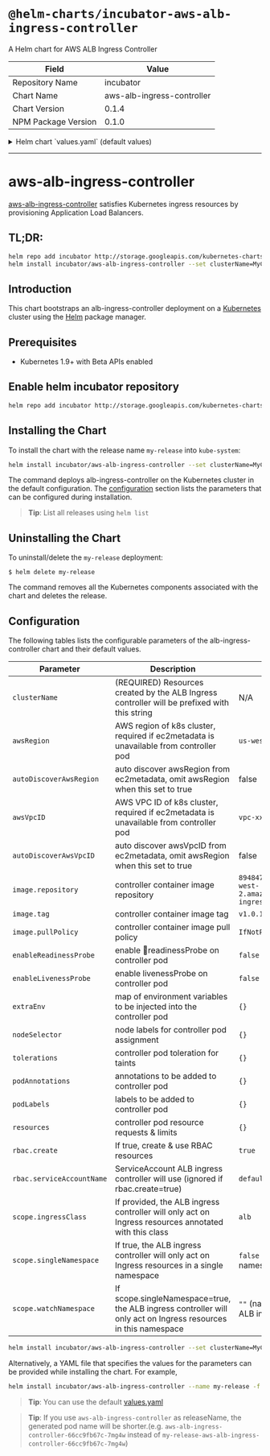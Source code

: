 # `@helm-charts/incubator-aws-alb-ingress-controller`

A Helm chart for AWS ALB Ingress Controller

| Field               | Value                      |
| ------------------- | -------------------------- |
| Repository Name     | incubator                  |
| Chart Name          | aws-alb-ingress-controller |
| Chart Version       | 0.1.4                      |
| NPM Package Version | 0.1.0                      |

<details>

<summary>Helm chart `values.yaml` (default values)</summary>

```yaml
# Default values for aws-alb-ingress-controller.
# This is a YAML-formatted file.
# Declare variables to be passed into your templates.

## Resources created by the ALB Ingress controller will be prefixed with this string
## Required
clusterName: k8s

## AWS region of k8s cluster, required if ec2metadata is unavailable from controller pod
## Required if autoDiscoverAwsRegion != true
awsRegion: 'us-east-2'

## Auto Discover awsRegion from ec2metadata, set this to true and omit awsRegion when ec2metadata is available.
autoDiscoverAwsRegion: false

## VPC ID of k8s cluster, required if ec2metadata is unavailable from controller pod
## Required if autoDiscoverAwsVpcID != true
awsVpcID: 'vpc-xxx'

## Auto Discover awsVpcID from ec2metadata, set this to true and omit awsVpcID: " when ec2metadata is available.
autoDiscoverAwsVpcID: false

scope:
  ## If provided, the ALB ingress controller will only act on Ingress resources annotated with this class
  ## Ref: https://github.com/kubernetes-sigs/aws-alb-ingress-controller/blob/master/docs/configuration.md#limiting-ingress-class
  ingressClass: alb

  ## If true, the ALB ingress controller will only act on Ingress resources in a single namespace
  ## Default: false; watch all namespaces
  singleNamespace: false

  ## If scope.singleNamespace=true, the ALB ingress controller will only act on Ingress resources in this namespace
  ## Ref: https://github.com/kubernetes-sigs/aws-alb-ingress-controller/blob/master/docs/configuration.md#limiting-namespaces
  ## Default: namespace of the ALB ingress controller
  watchNamespace: ''

extraArgs: {}

extraEnv:
  {}
  # AWS_ACCESS_KEY_ID: ""
  # AWS_SECRET_ACCESS_KEY: ""

podAnnotations:
  {}
  # iam.amazonaws.com/role: alb-ingress-controller

podLabels: {}

# whether configure readinessProbe on controller pod
enableReadinessProbe: false

# How often (in seconds) to check controller readiness
readinessProbeInterval: 60

# How long to wait before timeout (in seconds) when checking controller readiness
readinessProbeTimeout: 3

# How long to wait (in seconds) before checking the readiness probe
readinessProbeInitialDelay: 30

# whether configure livenessProbe on controller pod
enableLivenessProbe: false

# How long to wait (in seconds) before checking the liveness probe
livenessProbeInitialDelay: 30

rbac:
  ## If true, create & use RBAC resources
  ##
  create: true
  serviceAccountName: default

image:
  repository: docker.io/amazon/aws-alb-ingress-controller
  tag: 'v1.0.1'
  pullPolicy: IfNotPresent

replicaCount: 1
nameOverride: ''
fullnameOverride: ''

resources:
  {}
  # We usually recommend not to specify default resources and to leave this as a conscious
  # choice for the user. This also increases chances charts run on environments with little
  # resources, such as Minikube. If you do want to specify resources, uncomment the following
  # lines, adjust them as necessary, and remove the curly braces after 'resources:'.
  # limits:
  #  cpu: 100m
  #  memory: 128Mi
  # requests:
  #  cpu: 100m
  #  memory: 128Mi

nodeSelector:
  {}
  # node-role.kubernetes.io/node: "true"
  # tier: cs

tolerations:
  []
  #  - key: "node-role.kubernetes.io/master"
  #    effect: NoSchedule

affinity: {}
```

</details>

---

# aws-alb-ingress-controller

[aws-alb-ingress-controller](https://github.com/kubernetes-sigs/aws-alb-ingress-controller) satisfies Kubernetes ingress resources by provisioning Application Load Balancers.

## TL;DR:

```bash
helm repo add incubator http://storage.googleapis.com/kubernetes-charts-incubator
helm install incubator/aws-alb-ingress-controller --set clusterName=MyClusterName --set autoDiscoverAwsRegion=true --set autoDiscoverAwsVpcID=true
```

## Introduction

This chart bootstraps an alb-ingress-controller deployment on a [Kubernetes](http://kubernetes.io) cluster using the [Helm](https://helm.sh) package manager.

## Prerequisites

- Kubernetes 1.9+ with Beta APIs enabled

## Enable helm incubator repository

```bash
helm repo add incubator http://storage.googleapis.com/kubernetes-charts-incubator
```

## Installing the Chart

To install the chart with the release name `my-release` into `kube-system`:

```bash
helm install incubator/aws-alb-ingress-controller --set clusterName=MyClusterName --set autoDiscoverAwsRegion=true --set autoDiscoverAwsVpcID=true --name my-release --namespace kube-system
```

The command deploys alb-ingress-controller on the Kubernetes cluster in the default configuration. The [configuration](#configuration) section lists the parameters that can be configured during installation.

> **Tip**: List all releases using `helm list`

## Uninstalling the Chart

To uninstall/delete the `my-release` deployment:

```console
$ helm delete my-release
```

The command removes all the Kubernetes components associated with the chart and deletes the release.

## Configuration

The following tables lists the configurable parameters of the alb-ingress-controller chart and their default values.

| Parameter                 | Description                                                                                                    | Default                                                                   |
| ------------------------- | -------------------------------------------------------------------------------------------------------------- | ------------------------------------------------------------------------- |
| `clusterName`             | (REQUIRED) Resources created by the ALB Ingress controller will be prefixed with this string                   | N/A                                                                       |
| `awsRegion`               | AWS region of k8s cluster, required if ec2metadata is unavailable from controller pod                          | `us-west-2`                                                               |
| `autoDiscoverAwsRegion`   | auto discover awsRegion from ec2metadata, omit awsRegion when this set to true                                 | false                                                                     |
| `awsVpcID`                | AWS VPC ID of k8s cluster, required if ec2metadata is unavailable from controller pod                          | `vpc-xxx`                                                                 |
| `autoDiscoverAwsVpcID`    | auto discover awsVpcID from ec2metadata, omit awsRegion when this set to true                                  | false                                                                     |
| `image.repository`        | controller container image repository                                                                          | `894847497797.dkr.ecr.us-west-2.amazonaws.com/aws-alb-ingress-controller` |
| `image.tag`               | controller container image tag                                                                                 | `v1.0.1`                                                                  |
| `image.pullPolicy`        | controller container image pull policy                                                                         | `IfNotPresent`                                                            |
| `enableReadinessProbe`    | enable readinessProbe on controller pod                                                                        | `false`                                                                   |
| `enableLivenessProbe`     | enable livenessProbe on controller pod                                                                         | `false`                                                                   |
| `extraEnv`                | map of environment variables to be injected into the controller pod                                            | `{}`                                                                      |
| `nodeSelector`            | node labels for controller pod assignment                                                                      | `{}`                                                                      |
| `tolerations`             | controller pod toleration for taints                                                                           | `{}`                                                                      |
| `podAnnotations`          | annotations to be added to controller pod                                                                      | `{}`                                                                      |
| `podLabels`               | labels to be added to controller pod                                                                           | `{}`                                                                      |
| `resources`               | controller pod resource requests & limits                                                                      | `{}`                                                                      |
| `rbac.create`             | If true, create & use RBAC resources                                                                           | `true`                                                                    |
| `rbac.serviceAccountName` | ServiceAccount ALB ingress controller will use (ignored if rbac.create=true)                                   | `default`                                                                 |
| `scope.ingressClass`      | If provided, the ALB ingress controller will only act on Ingress resources annotated with this class           | `alb`                                                                     |
| `scope.singleNamespace`   | If true, the ALB ingress controller will only act on Ingress resources in a single namespace                   | `false` (watch all namespaces)                                            |
| `scope.watchNamespace`    | If scope.singleNamespace=true, the ALB ingress controller will only act on Ingress resources in this namespace | `""` (namespace of the ALB ingress controller)                            |

```bash
helm install incubator/aws-alb-ingress-controller --set clusterName=MyClusterName --set autoDiscoverAwsRegion=true --set autoDiscoverAwsVpcID=true --name my-release --namespace kube-system
```

Alternatively, a YAML file that specifies the values for the parameters can be provided while installing the chart. For example,

```bash
helm install incubator/aws-alb-ingress-controller --name my-release -f values.yaml
```

> **Tip**: You can use the default [values.yaml](values.yaml)

> **Tip**: If you use `aws-alb-ingress-controller` as releaseName, the generated pod name will be shorter.(e.g. `aws-alb-ingress-controller-66cc9fb67c-7mg4w` instead of `my-release-aws-alb-ingress-controller-66cc9fb67c-7mg4w`)

